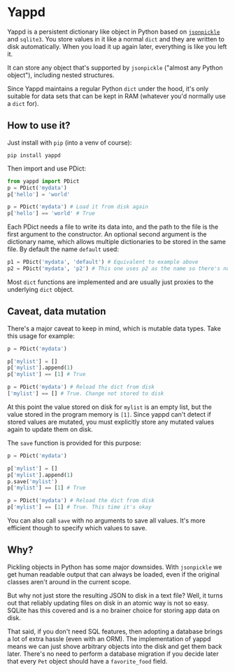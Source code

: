 # Yappd

Yappd is a persistent dictionary like object in Python based on [`jsonpickle`](https://github.com/jsonpickle/jsonpickle) and `sqlite3`. You store values in it like a normal `dict` and they are written to disk automatically. When you load it up again later, everything is like you left it.

It can store any object that's supported by `jsonpickle` ("almost any Python object"), including nested structures.

Since Yappd maintains a regular Python `dict` under the hood, it's only suitable for data sets that can be kept in RAM (whatever you'd normally use a `dict` for).

## How to use it?

Just install with `pip` (into a venv of course):

```
pip install yappd
```

Then import and use PDict:

```python
from yappd import PDict
p = PDict('mydata')
p['hello'] = 'world'

p = PDict('mydata') # Load it from disk again
p['hello'] == 'world' # True
```

Each PDict needs a file to write its data into, and the path to the file is the first argument to the constructor. An optional second argument is the dictionary name, which allows multiple dictionaries to be stored in the same file. By default the name `default` used:

```python
p1 = PDict('mydata', 'default') # Equivalent to example above
p2 = PDict('mydata', 'p2') # This one uses p2 as the name so there's no conflict
```

Most `dict` functions are implemented and are usually just proxies to the underlying `dict` object.

## Caveat, data mutation

There's a major caveat to keep in mind, which is mutable data types. Take this usage for example:

```python
p = PDict('mydata')

p['mylist'] = []
p['mylist'].append(1)
p['mylist'] == [1] # True

p = PDict('mydata') # Reload the dict from disk
['mylist'] == [] # True. Change not stored to disk
```

At this point the value stored on disk for `mylist` is an empty list, but the value stored in the program memory is `[1]`. Since yappd can't detect if stored values are mutated, you must explicitly store any mutated values again to update them on disk.

The `save` function is provided for this purpose:

```python
p = PDict('mydata')

p['mylist'] = []
p['mylist'].append(1)
p.save('mylist')
p['mylist'] == [1] # True

p = PDict('mydata') # Reload the dict from disk
p['mylist'] == [1] # True. This time it's okay
```

You can also call `save` with no arguments to save all values. It's more efficient though to specify which values to save.

## Why?

Pickling objects in Python has some major downsides. With `jsonpickle` we get human readable output that can always be loaded, even if the original classes aren't around in the current scope.

But why not just store the resulting JSON to disk in a text file? Well, it turns out that reliably updating files on disk in an atomic way is not so easy. SQLite has this covered and is a no brainer choice for storing app data on disk.

That said, if you don't need SQL features, then adopting a database brings a lot of extra hassle (even with an ORM). The implementation of yappd means we can just shove arbitrary objects into the disk and get them back later. There's no need to perform a database migration if you decide later that every `Pet` object should have a `favorite_food` field.